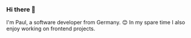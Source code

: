 ### Hi there 👋
I'm Paul, a software developer from Germany. 😊
In my spare time I also enjoy working on frontend projects.
<!-- - 🔭 Currently I'm working on [unterVegs](https://www.untervegs.com) - a search platform for vegan products -->


<!--
**paul-schreiber/paul-schreiber** is a ✨ _special_ ✨ repository because its `README.md` (this file) appears on your GitHub profile.

- 🔭 I’m currently working on ...
- 🌱 I’m currently learning ...
- 👯 I’m looking to collaborate on ...
- 🤔 I’m looking for help with ...
- 💬 Ask me about ...
- 📫 How to reach me: ...
- 😄 Pronouns: ...
- ⚡ Fun fact: ...
- 💻 Technologies I love to work with: Vue, React, Nuxt, SCSS, Typescript
-->
